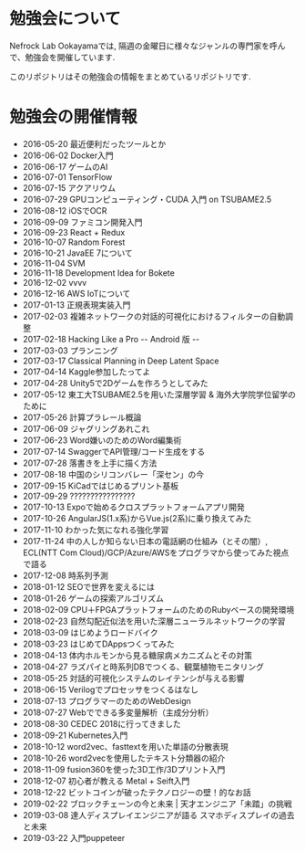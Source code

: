 # 勉強会について
Nefrock Lab Ookayamaでは, 隔週の金曜日に様々なジャンルの専門家を呼んで、勉強会を開催しています.

このリポジトリはその勉強会の情報をまとめているリポジトリです.

# 勉強会の開催情報

* 2016-05-20 最近便利だったツールとか
* 2016-06-02 Docker入門
* 2016-06-17 ゲームのAI
* 2016-07-01 TensorFlow
* 2016-07-15 アクアリウム
* 2016-07-29 GPUコンピューティング・CUDA ⼊⾨ on TSUBAME2.5
* 2016-08-12 iOSでOCR
* 2016-09-09 ファミコン開発入門
* 2016-09-23 React + Redux
* 2016-10-07 Random Forest
* 2016-10-21 JavaEE 7について
* 2016-11-04 SVM
* 2016-11-18 Development Idea for Bokete
* 2016-12-02 vvvv
* 2016-12-16 AWS IoTについて
* 2017-01-13 正規表現実装入門
* 2017-02-03 複雑ネットワークの対話的可視化におけるフィルターの自動調整
* 2017-02-18 Hacking Like a Pro -- Android 版 --
* 2017-03-03 プランニング
* 2017-03-17 Classical Planning in Deep Latent Space
* 2017-04-14 Kaggle参加したってよ
* 2017-04-28 Unity5で2Dゲームを作ろうとしてみた
* 2017-05-12 東工大TSUBAME2.5を用いた深層学習 & 海外大学院学位留学のために
* 2017-05-26 計算プラレール概論
* 2017-06-09 ジャグリングあれこれ
* 2017-06-23 Word嫌いのためのWord編集術
* 2017-07-14 SwaggerでAPI管理/コード生成をする
* 2017-07-28 落書きを上手に描く方法
* 2017-08-18 中国のシリコンバレー「深セン」の今
* 2017-09-15 KiCadではじめるプリント基板
* 2017-09-29 ????????????????
* 2017-10-13 Expoで始めるクロスプラットフォームアプリ開発
* 2017-10-26 AngularJS(1.x系)からVue.js(2系)に乗り換えてみた
* 2017-11-10 わかった気になれる強化学習
* 2017-11-24 中の人しか知らない日本の電話網の仕組み（とその闇）, ECL(NTT Com Cloud)/GCP/Azure/AWSをプログラマから使ってみた視点で語る
* 2017-12-08 時系列予測
* 2018-01-12 SEOで世界を変えるには
* 2018-01-26 ゲームの探索アルゴリズム
* 2018-02-09 CPU＋FPGAプラットフォームのためのRubyベースの開発環境
* 2018-02-23 自然勾配近似法を用いた深層ニューラルネットワークの学習
* 2018-03-09 はじめようロードバイク
* 2018-03-23 はじめてDAppsつくってみた
* 2018-04-13 体内ホルモンから見る糖尿病メカニズムとその対策
* 2018-04-27 ラズパイと時系列DBでつくる、観葉植物モニタリング
* 2018-05-25 対話的可視化システムのレイテンシが与える影響
* 2018-06-15 Verilogでプロセッサをつくるはなし
* 2018-07-13 プログラマーのためのWebDesign
* 2018-07-27 Webでできる多変量解析（主成分分析）
* 2018-08-30 CEDEC 2018に行ってきました
* 2018-09-21 Kubernetes入門
* 2018-10-12 word2vec、fasttextを用いた単語の分散表現
* 2018-10-26 word2vecを使用したテキスト分類器の紹介
* 2018-11-09 fusion360を使った3D工作/3Dプリント入門
* 2018-12-07 初心者が教える Metal + Seift入門
* 2018-12-22 ビットコインが破ったテクノロジーの壁！的なお話
* 2019-02-22 ブロックチェーンの今と未来 | 天才エンジニア「未踏」の挑戦
* 2019-03-08 達人ディスプレイエンジニアが語る スマホディスプレイの過去と未来
* 2019-03-22 入門puppeteer
